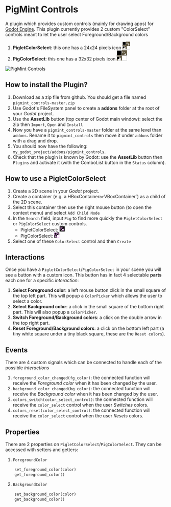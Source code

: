 # PigMint Controls
A plugin which provides custom controls (mainly for drawing apps) for [Godot Engine](https://godotengine.org/). 
This plugin currently provides 2 custom "ColorSelect" controls meant to let the user select Foreground/Background colors
1. **PigletColorSelect**: this one has a 24x24 pixels icon
  ![](https://raw.githubusercontent.com/Echopraxium/pigmint_controls/master/buttons/ColorSelect/piglet_color_select.png)
2. **PigColorSelect**: this one has a 32x32 pixels icon
  ![](https://raw.githubusercontent.com/Echopraxium/pigmint_controls/master/buttons/ColorSelect/pig_color_select.png)

![PigMint Controls](./buttons/ColorSelect/PigMint_Color_Select_Screenshot.png)

## How to install the Plugin?
1. Download as a zip file from github. You should get a file named `pigmint_controls-master.zip`
2. Use Godot's FileSystem panel to create a **addons** folder at the root of your *Godot* project. 
3. Use the **AssetLib** button (top center of Godot main window): select the zip then `Import`, `Open` and `Install`
4. Now you have a `pigmint_controls-master` folder at the same level than `addons`. Rename it to `pigmint_controls` then move it under `addons` folder with a drag and drop. 
5. You should now have the following: `my_godot_project/addons/pigmint_controls`.
6. Check that the plugin is known by Godot: use the **AssetLib** button then `Plugins` and activate it (with the ComboList button in the `Status` column).

## How to use a PigletColorSelect
1. Create a 2D scene in your *Godot* project.
2. Create a container (e.g. a HBoxContainer` or `VBoxContainer`) as a child of the 2D scene.
3. Select this container then use the right mouse button (to open the context menu) and select `Add Child Node`
4. In the `Search` field, input `Pig` to find more quickly the `PigletColorSelect` or `PigColorSelect` custom controls.
    - PigletColorSelect: ![](https://raw.githubusercontent.com/Echopraxium/pigmint_controls/master/buttons/ColorSelect/piglet_color_select_icon.png)
    - PigColorSelect: ![](https://raw.githubusercontent.com/Echopraxium/pigmint_controls/master/buttons/ColorSelect/pig_color_select_icon.png)
5. Select one of these `ColorSelect` control and then `Create`

## Interactions
Once you have a `PigletColorSelect`/`PigColorSelect` in your scene you will see a button with a custom icon. This button has in fact 4 selectable **parts** each one for a specific *interaction*:
1. **Select Foreground color**: a left mouse button click in the small square of the top left part. This will popup a `ColorPicker` which allows the user to select a color.
2. **Select Background color**: a click in the small square of the bottom right part. This will also popup a `ColorPicker`.
3. **Switch Foreground/Background colors**: a click on the double arrow in the top right part.
4. **Reset Foreground/Background colors**: a click on the bottom left part (a tiny white square under a tiny black square, these are the `Reset colors`).

## Events
There are 4 custom signals which can be connected to handle each of the possible *interactions*
1. `foreground_color_changed(fg_color)`: the connected function will receive the *Foreground color* when it has been changed by the user.
2. `background_color_changed(bg_color)`: the connected function will receive the *Background color* when it has been changed by the user.
3. `colors_switch(color_select_control)`: the connected function will receive the `color_select` control when the user *Switches* colors.
4. `colors_reset(color_select_control)`: the connected function will receive the `color_select` control when the user *Resets* colors.

## Properties
There are 2 properties on `PigletColorSelect`/`PigColorSelect`. They can be accessed with setters and getters:
1. `ForegroundColor`
```
	set_foreground_color(color)
	get_foreground_color()
```
2. `BackgroundColor`	
```
	set_background_color(color)
	get_background_color()
```
